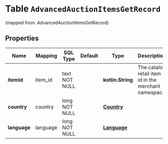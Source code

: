 
# Table `AdvancedAuctionItemsGetRecord`
(mapped from: AdvancedAuctionItemsGetRecord)

## Properties
Name | Mapping | SQL Type | Default | Type | Description | Notes
---- | ------- | -------- | ------- | ---- | ----------- | -----
**itemId** | item_id | text NOT NULL |  | **kotlin.String** | The catalog retail item id in the merchant namespace | 
**country** | country | long NOT NULL |  | [**Country**](Country.md) |  |  [foreignkey]
**language** | language | long NOT NULL |  | [**Language**](Language.md) |  |  [foreignkey]





